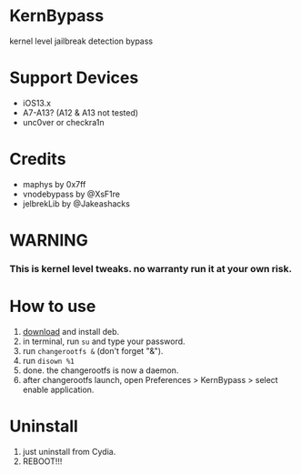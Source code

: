 # KernBypass
 kernel level jailbreak detection bypass

# Support Devices
- iOS13.x
- A7-A13? (A12 & A13 not tested)
- unc0ver or checkra1n

# Credits
- maphys by 0x7ff
- vnodebypass by @XsF1re
- jelbrekLib by @Jakeashacks

# WARNING
 ### This is kernel level tweaks. no warranty run it at your own risk.
 
# How to use
1. [download](https://github.com/akusio/KernBypass-Public/releases/download/0.0.1/jp.akusio.kernbypass_0.0.1_iphoneos-arm.deb) and install deb.
2. in terminal, run `su` and type your password.
3. run `changerootfs &` (don't forget "&").
4. run `disown %1`
5. done. the changerootfs is now a daemon.
6. after changerootfs launch, open Preferences > KernBypass > select enable application.

# Uninstall
1. just uninstall from Cydia.
2. REBOOT!!!
